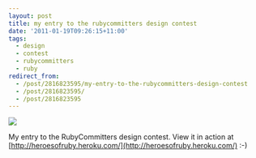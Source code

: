 ```yaml
---
layout: post
title: my entry to the rubycommitters design contest
date: '2011-01-19T09:26:15+11:00'
tags:
  - design
  - contest
  - rubycommitters
  - ruby
redirect_from:
  - /post/2816823595/my-entry-to-the-rubycommitters-design-contest
  - /post/2816823595/
  - /post/2816823595
---
```


![](/img/posts/old/tumblr_lf8ozrtSef1qb7ot5o1_1280.jpg)

My entry to the RubyCommitters design contest. View it in action at [http://heroesofruby.heroku.com/](http://heroesofruby.heroku.com/) :-)
